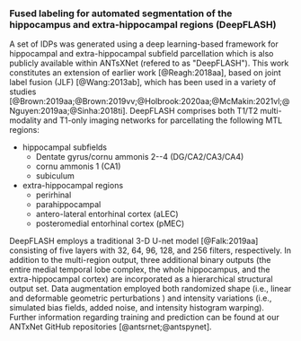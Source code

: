 ### Fused labeling for automated segmentation of the hippocampus and extra-hippocampal regions (DeepFLASH)

<!--
\begin{figure}
  \centering
    \includegraphics{Figures/deepFlashTemplate.png}
    \caption{Coronal (left) and sagittal (right) views of the MTL parcellation generated
    from DeepFLASH superimposed on the T1 template (T2 not shown) used for prediction.
    The template pose is oriented analogously to hippocampal specific MR acquisition
    protocols for a tailored segmentation domain.}
    \label{fig:deepFlashTemplate}
\end{figure}
-->

A set of IDPs was generated using a deep learning-based framework for
hippocampal and extra-hippocampal subfield parcellation which is also publicly
available within ANTsXNet (refered to as "DeepFLASH").  This work
constitutes an extension of earlier work [@Reagh:2018aa], based on joint
label fusion (JLF) [@Wang:2013ab], which has been used in a variety of studies
[@Brown:2019aa;@Brown:2019vv;@Holbrook:2020aa;@McMakin:2021vl;@Nguyen:2019aa;@Sinha:2018ti].
DeepFLASH  comprises both T1/T2 multi-modality and T1-only imaging networks for
parcellating the following MTL regions:

* hippocampal subfields
    * Dentate gyrus/cornu ammonis 2--4 (DG/CA2/CA3/CA4)
    * cornu ammonis 1 (CA1)
    * subiculum
* extra-hippocampal regions
    * perirhinal
    * parahippocampal
    * antero-lateral entorhinal cortex (aLEC)
    * posteromedial entorhinal cortex (pMEC)

DeepFLASH employs a traditional 3-D U-net model [@Falk:2019aa] consisting of
five layers with 32, 64, 96, 128, and 256 filters, respectively. In addition to
the multi-region output, three additional binary outputs (the entire medial
temporal lobe complex, the whole hippocampus, and the extra-hippocampal cortex)
are incorporated as a hierarchical structural output set.  Data augmentation
employed both randomized shape (i.e., linear and deformable geometric
perturbations ) and intensity variations (i.e., simulated bias fields, added
noise, and intensity histogram warping). Further information regarding training
and prediction can be found at our ANTxNet GitHub repositories
[@antsrnet;@antspynet].




<!--

__Training__

Our earlier JLF-based work utilized a set of 17 hand-labeled atlases which were
annotated using T2-weighted imaging (with accompanying T1 image data) based on a
validated, well-established protocol [@Reagh:2018aa]. T1 MPRAGE [@Mugler:1990vk]
scans were acquired in the sagittal orientation with an isotropic image
resolution of $0.75 \times 0.75 \times 0.75$ mm$^3$. T2 image acquisition was
performed perpendicular to the long axis of the hippocampus with resolution
$0.47 \times 0.47 \times 2.0$ mm$^3$ consistent with previous recommendations
[@Yushkevich:2010aa].  The optimal rigid transformation between corresponding T1
and T2 images was determined using the Advanced Normalization Tools (ANTs)
software package [@Avants:2014aa].


These 17 image pairs and their contralateral counterparts were used to create an
optimal symmetric multivariate template [@Avants:2010aa;@Tustison:2015vl] in the
orientation of the original T2 acquisition (i.e., perpendicular to the
hippocampal axis) as illustrated in Figure \ref{fig:deepFlashTemplate}.  Each of
the pairwise normalized images and corresponding labels were subsequently
affinely registered to the symmetric template where the labels were used to
create average prior probability images to be used as additional channel inputs
for training/prediction. The ROIs for training/prediction for both left and right
hippocampi are contralaterally symmetric within the template domain and are of
size $64 \times 64 \times 96$ voxels (voxel size = $1 mm^3$).

_Intensity-based data augmentation_ consisted of randomly added noise based on
ITK functionality, simulated bias fields based on N4 bias field modeling
[@Tustison:2010ac], and histogram warping for mimicking well-known MRI
intensity nonlinearities [@Nyul:1999th;@Tustison:2021ab]. These augmentation
techniques are available in ANTsXNet (Python and R):

* simulated bias field
    * ``simulate_bias_field.py``
    * ``simulateBiasField.R``
* added noise
    * ``add_noise_to_image.py``
    * ``addNoiseToImage.R``
* MRI intensity nonlinearities
    * ``histogram_warp_image_intensities.py``
    * ``histogramWarpImageIntensities.R``

_Shape-based data augmentation_ used both random linear and nonlinear
deformations after whole-brain affine normalization to the template.  This
functionality is also instantiated within ANTsXNet:

* random spatial warping
    * ``randomly_transform_image_data.py``
    * ``randomlyTransformImageData.R``

Additionally, given the well-studied variation of hippocampal volume with age
[@Driscoll:2003vj;@Bussy:2021uk] and disease (e.g., [@Henneman:2009vk]), the
original 17 image sets were warped to additional age/gender templates created
from the public IXI database (i.e., 20-30, 30-40, 50-60, 70-80, 80-90 and
male/female) and ADNI templates made from diagnostic cohorts (i.e., normal, mild
cognitive impairment, and Alzheimer's disease).  This resulted in an extended
training data set of an additional 288 subjects ($\times 2$ by including the
contralateral versions).  Prior to training, these data were skull stripped
using ANTsXNet functionality and affinely warped to a brain
extraction version of the DeepFLASH templates. From these training data, random
intensity and shape data augmentations, as previously described, were generated
on the fly over 200 epochs with a batch size of 16.

During the early training stages, a combined loss function incorporated the
weighted categorical entropy for the multilabel first output and the binary dice
coefficient for the remaining binary label regional outputs.  Later stages
replaced the weighted categorical entropy with a multilabel dice coefficient
loss for the first output (with other output loss functions remaining the same).
Additionally, earlier stages weighted more heavily the contribution of the
binary regional outputs over the multilabel first output which was reversed in
later stages.  All training was performed on a DGX (GPUs: 4X Tesla V100, system
memory: 256 GB LRDIMM DDR4) using ANTsXNet functionality with the training
scripts available with the GitHub repository associated with this work [@antsxukbb].

__Voxelwise Label Prediction__

Given the bilateral symmetry in both the training data and training protocol,
two sets of networks, left and right, were trained using both T1 and combined
T1/T2 modalities.  This symmetry prevents a prior volumetric bias from being
encoded within the segmentation framework which limits biasing of hemispherical
asymmetry in hippocampal volumes under conditions of aging and pathology
[@Thompson:2009tr;@Rogers:2012vt;@Sarica:2018wj].  An additional advantage is
that two trained networks are available for predicting both MTL regions by
contralaterally flipping the results and averaging the estimated probability
maps.

For predicting the MTL parcellation, preprocessing includes N4 bias correction
[@Tustison:2010ac], brain extraction [@Tustison:2021ab], affine warping
[@Avants:2011wx;@Avants:2014aa] to the brain extracted DeepFLASH template, and
cropping to the hippocampal ROIs in the space of the template.  For intensity
matching within the respective ROIs, two different protocols were explored:
rank intensity transform of the input images (e.g., intensity values of [0, 1,
2, 255] are converted to [0, 1, 2, 3]) and histogram matching [@Nyul:1999th] to
the MTL region of the corresponding modality template.  Although producing
similar results in our preliminary qualitative evaluations using a wide dataset
sampling, we use the former for UKBB.  However, both options are available to
the user. During prediction, the U-net network is constructed internally and the
requisite additional data (i.e., parameter weights and templates) are
automatically downloaded from Figshare and cached using TensorFlow/Keras
utilities.

-->